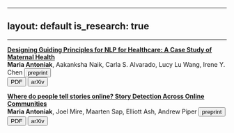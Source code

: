 
---
layout: default
is_research: true
---


---
  
<p><a href="https://maria-antoniak.github.io/resources/2023_arxiv_maternal_health.pdf"><strong>Designing Guiding Principles for NLP for Healthcare: A Case Study of Maternal Health</strong></a>  <br />
<strong>Maria Antoniak</strong>, Aakanksha Naik, Carla S. Alvarado, Lucy Lu Wang, Irene Y. Chen <button type="button" class="button-preprint">preprint</button>      <br />
<a href="https://maria-antoniak.github.io/resources/2023_arxiv_maternal_health.pdf"><button type="button" class="button-pdf">PDF</button></a>
<a href="https://arxiv.org/abs/2312.11803"><button type="button" class="button-pdf">arXiv</button></a></p>

<p><a href="https://maria-antoniak.github.io/resources/2023_preprint_where_stories.pdf"><strong>Where do people tell stories online? Story Detection Across Online Communities</strong></a>  <br />
<strong>Maria Antoniak</strong>, Joel Mire, Maarten Sap, Elliott Ash, Andrew Piper <button type="button" class="button-preprint">preprint</button>      <br />
<a href="https://maria-antoniak.github.io/resources/2023_preprint_where_stories.pdf"><button type="button" class="button-pdf">PDF</button></a> 
<a href="https://arxiv.org/abs/2311.09675"><button type="button" class="button-pdf">arXiv</button></a></p>

